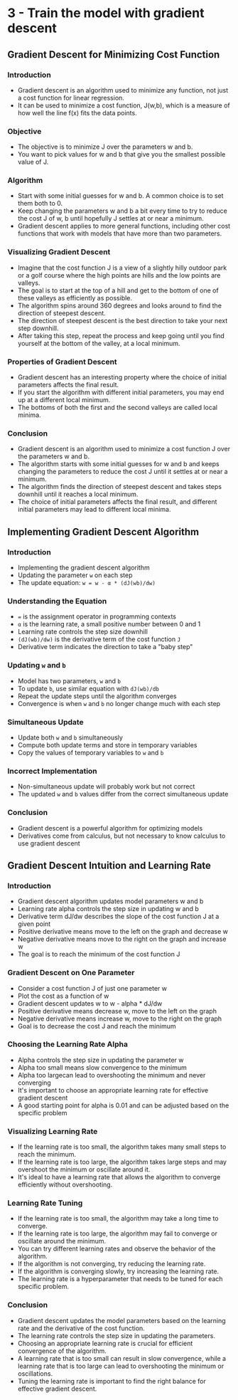 # 3 - Train the model with gradient descent

## Gradient Descent for Minimizing Cost Function

### Introduction

- Gradient descent is an algorithm used to minimize any function, not just a cost function for linear regression.
- It can be used to minimize a cost function, J(w,b), which is a measure of how well the line f(x) fits the data points.

### Objective

- The objective is to minimize J over the parameters w and b.
- You want to pick values for w and b that give you the smallest possible value of J.

### Algorithm

- Start with some initial guesses for w and b. A common choice is to set them both to 0.
- Keep changing the parameters w and b a bit every time to try to reduce the cost J of w, b until hopefully J settles at or near a minimum.
- Gradient descent applies to more general functions, including other cost functions that work with models that have more than two parameters.

### Visualizing Gradient Descent

- Imagine that the cost function J is a view of a slightly hilly outdoor park or a golf course where the high points are hills and the low points are valleys.
- The goal is to start at the top of a hill and get to the bottom of one of these valleys as efficiently as possible.
- The algorithm spins around 360 degrees and looks around to find the direction of steepest descent.
- The direction of steepest descent is the best direction to take your next step downhill.
- After taking this step, repeat the process and keep going until you find yourself at the bottom of the valley, at a local minimum.

### Properties of Gradient Descent

- Gradient descent has an interesting property where the choice of initial parameters affects the final result.
- If you start the algorithm with different initial parameters, you may end up at a different local minimum.
- The bottoms of both the first and the second valleys are called local minima.

### Conclusion

- Gradient descent is an algorithm used to minimize a cost function J over the parameters w and b.
- The algorithm starts with some initial guesses for w and b and keeps changing the parameters to reduce the cost J until it settles at or near a minimum.
- The algorithm finds the direction of steepest descent and takes steps downhill until it reaches a local minimum.
- The choice of initial parameters affects the final result, and different initial parameters may lead to different local minima.

## Implementing Gradient Descent Algorithm

### Introduction

- Implementing the gradient descent algorithm
- Updating the parameter `w` on each step
- The update equation: `w = w - α * (dJ(wb)/dw)`

### Understanding the Equation

- `=` is the assignment operator in programming contexts
- `α` is the learning rate, a small positive number between 0 and 1
- Learning rate controls the step size downhill
- `(dJ(wb)/dw)` is the derivative term of the cost function `J`
- Derivative term indicates the direction to take a "baby step"

### Updating `w` and `b`

- Model has two parameters, `w` and `b`
- To update `b`, use similar equation with `dJ(wb)/db`
- Repeat the update steps until the algorithm converges
- Convergence is when `w` and `b` no longer change much with each step

### Simultaneous Update

- Update both `w` and `b` simultaneously
- Compute both update terms and store in temporary variables
- Copy the values of temporary variables to `w` and `b`

### Incorrect Implementation

- Non-simultaneous update will probably work but not correct
- The updated `w` and `b` values differ from the correct simultaneous update

### Conclusion

- Gradient descent is a powerful algorithm for optimizing models
- Derivatives come from calculus, but not necessary to know calculus to use gradient descent

## Gradient Descent Intuition and Learning Rate

### Introduction

- Gradient descent algorithm updates model parameters w and b
- Learning rate alpha controls the step size in updating w and b
- Derivative term dJ/dw describes the slope of the cost function J at a given point
- Positive derivative means move to the left on the graph and decrease w
- Negative derivative means move to the right on the graph and increase w
- The goal is to reach the minimum of the cost function J

### Gradient Descent on One Parameter

- Consider a cost function J of just one parameter w
- Plot the cost as a function of w
- Gradient descent updates w to w - alpha \* dJ/dw
- Positive derivative means decrease w, move to the left on the graph
- Negative derivative means increase w, move to the right on the graph
- Goal is to decrease the cost J and reach the minimum

### Choosing the Learning Rate Alpha

- Alpha controls the step size in updating the parameter w
- Alpha too small means slow convergence to the minimum
- Alpha too largecan lead to overshooting the minimum and never converging
- It's important to choose an appropriate learning rate for effective gradient descent
- A good starting point for alpha is 0.01 and can be adjusted based on the specific problem

### Visualizing Learning Rate

- If the learning rate is too small, the algorithm takes many small steps to reach the minimum.
- If the learning rate is too large, the algorithm takes large steps and may overshoot the minimum or oscillate around it.
- It's ideal to have a learning rate that allows the algorithm to converge efficiently without overshooting.

### Learning Rate Tuning

- If the learning rate is too small, the algorithm may take a long time to converge.
- If the learning rate is too large, the algorithm may fail to converge or oscillate around the minimum.
- You can try different learning rates and observe the behavior of the algorithm.
- If the algorithm is not converging, try reducing the learning rate.
- If the algorithm is converging slowly, try increasing the learning rate.
- The learning rate is a hyperparameter that needs to be tuned for each specific problem.

### Conclusion

- Gradient descent updates the model parameters based on the learning rate and the derivative of the cost function.
- The learning rate controls the step size in updating the parameters.
- Choosing an appropriate learning rate is crucial for efficient convergence of the algorithm.
- A learning rate that is too small can result in slow convergence, while a learning rate that is too large can lead to overshooting the minimum or oscillations.
- Tuning the learning rate is important to find the right balance for effective gradient descent.
